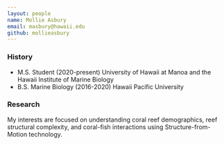 ```yaml
---
layout: people
name: Mollie Asbury
email: masbury@hawaii.edu
github: mollieasbury
---
```


### History

- M.S. Student (2020-present) University of Hawaii at Manoa and the Hawaii Institute of Marine Biology
- B.S. Marine Biology (2016-2020) Hawaii Pacific University

### Research

My interests are focused on understanding coral reef demographics, reef structural complexity, and coral-fish interactions using Structure-from-Motion technology.
